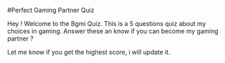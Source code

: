 #Perfect Gaming Partner Quiz

Hey ! Welcome to the Bgmi Quiz. This is a 5 questions quiz about my choices in gaming.
Answer these an know if you can become my gaming partner ?

Let me know if you get the highest score, i will update it.